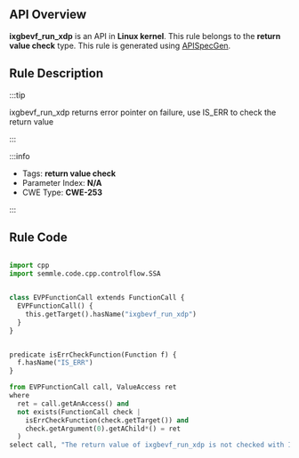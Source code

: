 ---
---


## API Overview
**ixgbevf_run_xdp** is an API in **Linux kernel**. This rule belongs to the **return value check** type. This rule is generated using [APISpecGen](../../tools/APISpecGen).
## Rule Description

:::tip

ixgbevf_run_xdp returns error pointer on failure, use IS_ERR to check the return value

:::

:::info

- Tags: **return value check**
- Parameter Index: **N/A**
- CWE Type: **CWE-253**

:::

## Rule Code
```python

import cpp
import semmle.code.cpp.controlflow.SSA


class EVPFunctionCall extends FunctionCall {
  EVPFunctionCall() {
    this.getTarget().hasName("ixgbevf_run_xdp")
  }
}


predicate isErrCheckFunction(Function f) {
  f.hasName("IS_ERR") 
}

from EVPFunctionCall call, ValueAccess ret
where
  ret = call.getAnAccess() and
  not exists(FunctionCall check |
    isErrCheckFunction(check.getTarget()) and
    check.getArgument(0).getAChild*() = ret
  )
select call, "The return value of ixgbevf_run_xdp is not checked with IS_ERR."
    
```